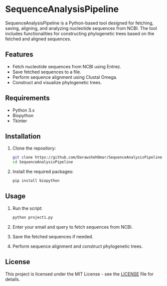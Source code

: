 # SequenceAnalysisPipeline

SequenceAnalysisPipeline is a Python-based tool designed for fetching, saving, aligning, and analyzing nucleotide sequences from NCBI. The tool includes functionalities for constructing phylogenetic trees based on the fetched and aligned sequences.

## Features

- Fetch nucleotide sequences from NCBI using Entrez.
- Save fetched sequences to a file.
- Perform sequence alignment using Clustal Omega.
- Construct and visualize phylogenetic trees.

## Requirements

- Python 3.x
- Biopython
- Tkinter

## Installation

1. Clone the repository:
    ```bash
    git clone https://github.com/DarawshehOmar/SequenceAnalysisPipeline.git
    cd SequenceAnalysisPipeline
    ```

2. Install the required packages:
    ```bash
    pip install biopython
    ```

## Usage

1. Run the script:
    ```bash
    python project1.py
    ```

2. Enter your email and query to fetch sequences from NCBI.
3. Save the fetched sequences if needed.
4. Perform sequence alignment and construct phylogenetic trees.

## License

This project is licensed under the MIT License - see the [LICENSE](LICENSE) file for details.
